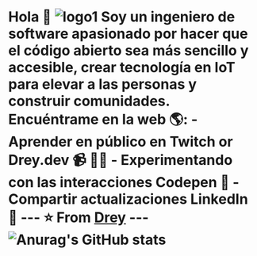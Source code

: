 # Hola 💬 ![logo1](https://github.com/Dreyuix/Dreyuix/assets/65123134/b610ada7-e668-44b9-80db-f3d030bb970b) Soy un ingeniero de software apasionado por hacer que el código abierto sea más sencillo y accesible, crear tecnología en IoT para elevar a las personas y construir comunidades. Encuéntrame en la web 🌎: - Aprender en público en Twitch or Drey.dev 📹 ✍🏾 - Experimentando con las interacciones Codepen 🏓 - Compartir actualizaciones LinkedIn 💼 --- ⭐️ From [Drey](https://github.com/Chemo-github) --- ![Anurag's GitHub stats](https://github-readme-stats.vercel.app/api?username=Dreyuix&show_icons=true&theme=transparent)
